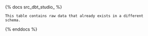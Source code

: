 {% docs src_dbt_studio_ %}

    This table contains raw data that already exists in a different schema.

{% enddocs %}